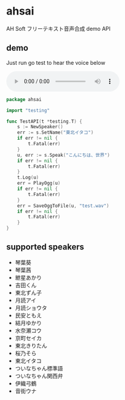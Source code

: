 # ahsai
AH Soft フリーテキスト音声合成 demo API

## demo
Just run go test to hear the voice below

<audio src='/test.wav' controls><a href='/test.wav'>こんにちは、世界</a></audio>

```go
package ahsai

import "testing"

func TestAPI(t *testing.T) {
	s := NewSpeaker()
	err := s.SetName("東北イタコ")
	if err != nil {
		t.Fatal(err)
	}
	u, err := s.Speak("こんにちは、世界")
	if err != nil {
		t.Fatal(err)
	}
	t.Log(u)
	err = PlayOgg(u)
	if err != nil {
		t.Fatal(err)
	}
	err = SaveOggToFile(u, "test.wav")
	if err != nil {
		t.Fatal(err)
	}
}
```

## supported speakers
- 琴葉葵
- 琴葉茜
- 紲星あかり
- 吉田くん
- 東北ずん子
- 月読アイ
- 月読ショウタ
- 民安ともえ
- 結月ゆかり
- 水奈瀬コウ
- 京町セイカ
- 東北きりたん
- 桜乃そら
- 東北イタコ
- ついなちゃん標準語
- ついなちゃん関西弁
- 伊織弓鶴
- 音街ウナ
